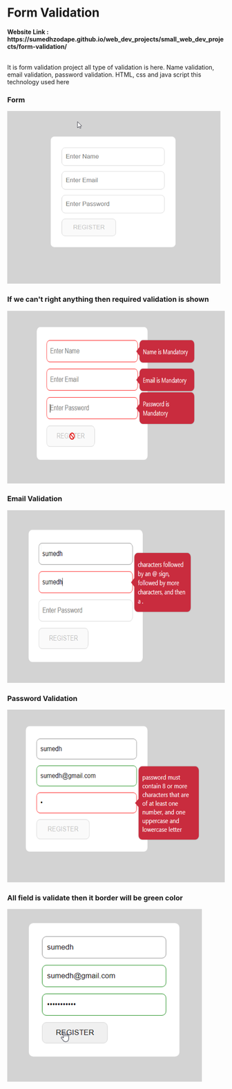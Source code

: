 <h1>Form Validation</h1>
<strong>Website Link : https://sumedhzodape.github.io/web_dev_projects/small_web_dev_projects/form-validation/</strong>
<br>
<br>
<p>It is form validation project all type of validation is here. Name validation, email validation, password validation. HTML, css and java script this technology used here</p>
<h3>Form</h3>
<img src="./project-images/form1.png" height="400px"/>

<h3>If we can't right anything then required validation is shown</h3>
<img src="./project-images/form2.png" height="400px"/>

<h3>Email Validation</h3>
<img src="./project-images/form3.png" height="400px"/>

<h3>Password Validation</h3>
<img src="./project-images/form4.png" height="400px"/>

<h3>All field is validate then it border will be green color</h3>
<img src="./project-images/form5.png" height="400px"/>
